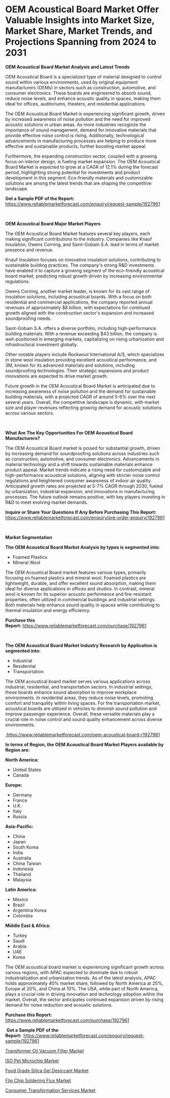 <p><h1>OEM Acoustical Board Market Offer Valuable Insights into Market Size, Market Share, Market Trends, and Projections Spanning from 2024 to 2031</h1></p><p><strong>OEM Acoustical Board Market Analysis and Latest Trends</strong></p>
<p><p>OEM Acoustical Board is a specialized type of material designed to control sound within various environments, used by original equipment manufacturers (OEMs) in sectors such as construction, automotive, and consumer electronics. These boards are engineered to absorb sound, reduce noise levels, and enhance acoustic quality in spaces, making them ideal for offices, auditoriums, theaters, and residential applications.</p><p>The OEM Acoustical Board Market is experiencing significant growth, driven by increased awareness of noise pollution and the need for improved acoustic solutions in urban areas. As more industries recognize the importance of sound management, demand for innovative materials that provide effective noise control is rising. Additionally, technological advancements in manufacturing processes are helping to produce more effective and sustainable products, further boosting market appeal.</p><p>Furthermore, the expanding construction sector, coupled with a growing focus on interior design, is fueling market expansion. The OEM Acoustical Board Market is expected to grow at a CAGR of 12.1% during the forecast period, highlighting strong potential for investments and product development in this segment. Eco-friendly materials and customizable solutions are among the latest trends that are shaping the competitive landscape.</p></p>
<p><strong>Get a Sample PDF of the Report:&nbsp;</strong> <a href="https://www.reliablemarketforecast.com/enquiry/request-sample/1927961?utm_campaign=1803&utm_medium=2&utm_source=Github&utm_content=ia&utm_term=25102024&utm_id=oem-acoustical-board">https://www.reliablemarketforecast.com/enquiry/request-sample/1927961</a></p>
<p>&nbsp;</p>
<p><strong>OEM Acoustical Board Major Market Players</strong></p>
<p><p>The OEM Acoustical Board Market features several key players, each making significant contributions to the industry. Companies like Knauf Insulation, Owens Corning, and Saint-Gobain S.A. lead in terms of market presence and revenue.</p><p>Knauf Insulation focuses on innovative insulation solutions, contributing to sustainable building practices. The company's strong R&D investments have enabled it to capture a growing segment of the eco-friendly acoustical board market, predicting robust growth driven by increasing environmental regulations.</p><p>Owens Corning, another market leader, is known for its vast range of insulation solutions, including acoustical boards. With a focus on both residential and commercial applications, the company reported annual revenues of approximately $8 billion, with expectations for continued growth aligned with the construction sector's expansion and increased soundproofing needs.</p><p>Saint-Gobain S.A. offers a diverse portfolio, including high-performance building materials. With a revenue exceeding $43 billion, the company is well-positioned in emerging markets, capitalizing on rising urbanization and infrastructural investment globally.</p><p>Other notable players include Rockwool International A/S, which specializes in stone wool insulation providing excellent acoustical performance, and 3M, known for its advanced materials and solutions, including soundproofing technologies. Their strategic expansions and product innovations are expected to drive market growth. </p><p>Future growth in the OEM Acoustical Board Market is anticipated due to increasing awareness of noise pollution and the demand for sustainable building materials, with a projected CAGR of around 5-6% over the next several years. Overall, the competitive landscape is dynamic, with market size and player revenues reflecting growing demand for acoustic solutions across various sectors.</p></p>
<p>&nbsp;</p>
<p><strong>What Are The Key Opportunities For OEM Acoustical Board Manufacturers?</strong></p>
<p><p>The OEM Acoustical Board market is poised for substantial growth, driven by increasing demand for soundproofing solutions across industries such as construction, automotive, and consumer electronics. Advancements in material technology and a shift towards sustainable materials enhance product appeal. Market trends indicate a rising need for customizable and high-performance acoustical solutions, aligning with stricter noise control regulations and heightened consumer awareness of indoor air quality. Anticipated growth rates are projected at 5-7% CAGR through 2030, fueled by urbanization, industrial expansion, and innovations in manufacturing processes. The future outlook remains positive, with key players investing in R&D to meet evolving market demands.</p></p>
<p><strong>Inquire or Share Your Questions If Any Before Purchasing This Report:</strong> <a href="https://www.reliablemarketforecast.com/enquiry/pre-order-enquiry/1927961?utm_campaign=1803&utm_medium=2&utm_source=Github&utm_content=ia&utm_term=25102024&utm_id=oem-acoustical-board">https://www.reliablemarketforecast.com/enquiry/pre-order-enquiry/1927961</a></p>
<p>&nbsp;</p>
<p><strong>Market Segmentation</strong></p>
<p><strong>The OEM Acoustical Board Market Analysis by types is segmented into:</strong></p>
<p><ul><li>Foamed Plastics</li><li>Mineral Wool</li></ul></p>
<p><p>The OEM Acoustical Board market features various types, primarily focusing on foamed plastics and mineral wool. Foamed plastics are lightweight, durable, and offer excellent sound absorption, making them ideal for diverse applications in offices and studios. In contrast, mineral wool is known for its superior acoustic performance and fire-resistant properties, often utilized in commercial buildings and industrial settings. Both materials help enhance sound quality in spaces while contributing to thermal insulation and energy efficiency.</p></p>
<p><strong>Purchase this Report:&nbsp;</strong><a href="https://www.reliablemarketforecast.com/purchase/1927961?utm_campaign=1803&utm_medium=2&utm_source=Github&utm_content=ia&utm_term=25102024&utm_id=oem-acoustical-board">https://www.reliablemarketforecast.com/purchase/1927961</a></p>
<p>&nbsp;</p>
<p><strong>The OEM Acoustical Board Market Industry Research by Application is segmented into:</strong></p>
<p><ul><li>Industrial</li><li>Residential</li><li>Transportation</li></ul></p>
<p><p>The OEM acoustical board market serves various applications across industrial, residential, and transportation sectors. In industrial settings, these boards enhance sound absorption to improve workplace environments. In residential areas, they reduce noise levels, promoting comfort and tranquility within living spaces. For the transportation market, acoustical boards are utilized in vehicles to diminish sound pollution and improve passenger experience. Overall, these versatile materials play a crucial role in noise control and sound quality enhancement across diverse environments.</p></p>
<p><a href="https://www.reliablemarketforecast.com/oem-acoustical-board-r1927961?utm_campaign=1803&utm_medium=2&utm_source=Github&utm_content=ia&utm_term=25102024&utm_id=oem-acoustical-board">&nbsp;https://www.reliablemarketforecast.com/oem-acoustical-board-r1927961</a></p>
<p><strong>In terms of Region, the OEM Acoustical Board Market Players available by Region are:</strong></p>
<p>
    <p> <strong> North America: </strong>
        <ul>
            <li>United States</li>
            <li>Canada</li>
        </ul>
        </p> 
    <p> <strong> Europe: </strong>
        <ul>
            <li>Germany</li>
            <li>France</li>
            <li>U.K.</li>
            <li>Italy</li>
            <li>Russia</li>
        </ul>
        </p> 
    <p> <strong> Asia-Pacific: </strong>
        <ul>
            <li>China</li>
            <li>Japan</li>
            <li>South Korea</li>
            <li>India</li>
            <li>Australia</li>
            <li>China Taiwan</li>
            <li>Indonesia</li>
            <li>Thailand</li>
            <li>Malaysia</li>
        </ul>
        </p> 
    <p> <strong> Latin America: </strong>
        <ul>
            <li>Mexico</li>
            <li>Brazil</li>
            <li>Argentina Korea</li>
            <li>Colombia</li>
        </ul>
        </p> 
    <p> <strong> Middle East & Africa: </strong>
        <ul>
            <li>Turkey</li>
            <li>Saudi</li>
            <li>Arabia</li>
            <li>UAE</li>
            <li>Korea</li>
        </ul>
    </p>
    </p>
<p><p>The OEM acoustical board market is experiencing significant growth across various regions, with APAC expected to dominate due to robust industrialization and urbanization trends. As of the latest analysis, APAC holds approximately 40% market share, followed by North America at 25%, Europe at 20%, and China at 10%. The USA, while part of North America, plays a crucial role in driving innovation and technology adoption within the market. Overall, the sector anticipates continued expansion driven by rising demand for noise reduction and acoustic solutions.</p></p>
<p><strong>Purchase this Report: </strong><a href="https://www.reliablemarketforecast.com/purchase/1927961?utm_campaign=1803&utm_medium=2&utm_source=Github&utm_content=ia&utm_term=25102024&utm_id=oem-acoustical-board">https://www.reliablemarketforecast.com/purchase/1927961</a></p>
<p>&nbsp;<strong>Get a Sample PDF of the Report:&nbsp;&nbsp;</strong><a href="https://www.reliablemarketforecast.com/enquiry/request-sample/1927961?utm_campaign=1803&utm_medium=2&utm_source=Github&utm_content=ia&utm_term=25102024&utm_id=oem-acoustical-board">https://www.reliablemarketforecast.com/enquiry/request-sample/1927961</a></p>
<p><strong></strong></p>
<p><p><a href="https://www.linkedin.com/pulse/regional-adaptations-global-transformer-oil-vacuum-filter-jzdae?utm_campaign=1803&utm_medium=2&utm_source=Github&utm_content=ia&utm_term=25102024&utm_id=oem-acoustical-board">Transformer Oil Vacuum Filter Market</a></p><p><a href="https://www.linkedin.com/pulse/iso-pet-microchip-market-evolution-global-trends-regional-dynamics-am12f?utm_campaign=1803&utm_medium=2&utm_source=Github&utm_content=ia&utm_term=25102024&utm_id=oem-acoustical-board">ISO Pet Microchip Market</a></p><p><a href="https://www.linkedin.com/pulse/decoding-food-grade-silica-gel-desiccant-industry-dynamics-8o2af?utm_campaign=1803&utm_medium=2&utm_source=Github&utm_content=ia&utm_term=25102024&utm_id=oem-acoustical-board">Food Grade Silica Gel Desiccant Market</a></p><p><a href="https://www.linkedin.com/pulse/flip-chip-soldering-flux-market-global-regional-analysis-h3elf?utm_campaign=1803&utm_medium=2&utm_source=Github&utm_content=ia&utm_term=25102024&utm_id=oem-acoustical-board">Flip Chip Soldering Flux Market</a></p><p><a href="https://www.linkedin.com/pulse/global-consumer-transformation-services-market-opportunities-y9mzc?utm_campaign=1803&utm_medium=2&utm_source=Github&utm_content=ia&utm_term=25102024&utm_id=oem-acoustical-board">Consumer Transformation Services Market</a></p></p>